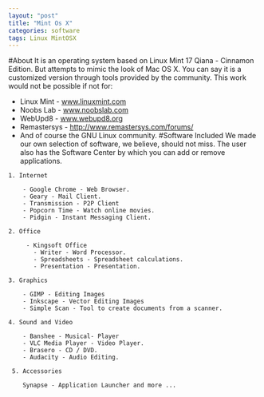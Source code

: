 ```yaml
---
layout: "post"
title: "Mint Os X"
categories: software
tags: Linux MintOSX
---
```

#About
It is an operating system based on Linux Mint 17 Qiana - Cinnamon Edition. But attempts to mimic the look of Mac OS X.
You can say it is a customized version through tools provided by the community.
This work would not be possible if not for:

   - Linux Mint - www.linuxmint.com
   - Noobs Lab - www.noobslab.com
   - WebUpd8 - www.webupd8.org
   - Remastersys - http://www.remastersys.com/forums/
   - And of course the GNU Linux community. 
#Software Included
We made our own selection of software, we believe, should not miss. The user also has the Software Center by which you can add or remove applications.

    1. Internet 

        - Google Chrome - Web Browser.
        - Geary - Mail Client.
        - Transmission - P2P Client
        - Popcorn Time - Watch online movies.
        - Pidgin - Instant Messaging Client. 

    2. Office 

         - Kingsoft Office
           - Writer - Word Processor.
           - Spreadsheets - Spreadsheet calculations.
           - Presentation - Presentation. 

    3. Graphics 

        - GIMP - Editing Images
        - Inkscape - Vector Editing Images
        - Simple Scan - Tool to create documents from a scanner. 

    4. Sound and Video 

        - Banshee - Musical- Player
        - VLC Media Player - Video Player.
        - Brasero - CD / DVD.
        - Audacity - Audio Editing. 

     5. Accessories 

        Synapse - Application Launcher and more ... 
